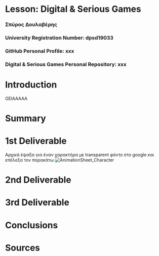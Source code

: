 # Lesson: Digital & Serious Games

### Σπύρος Δουλαβέρης
### University Registration Number: dpsd19033
### GitHub Personal Profile: xxx
### Digital & Serious Games Personal Repository: xxx

# Introduction
GEIAAAAA
# Summary


# 1st Deliverable
Αρχικά έψαξα για έναν χαρακτήρα με transparent φόντο στο google και επέλεξα τον παρακάτω
![AnimationSheet_Character](https://user-images.githubusercontent.com/101328993/200038740-4da2f50c-6ffe-416a-9b56-92801acaf34f.png)



# 2nd Deliverable


# 3rd Deliverable 


# Conclusions


# Sources
